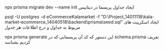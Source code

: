 npx prisma migrate dev --name init    ایجاد جداول پریسما در دیتابیس

psql -U postgres -d eCommerceKalamarket -f "D:\Project_14011118\kala-market-ecommerce_14040518\backend\prisma\seed.sql"   ایجاد اسکریپت های مربوط به جداول و درج اطلاعات هر جدول


npx prisma generate  این دستور که کد آن پریسمایی که در schema.prisma تعریف کردیم بشناسد